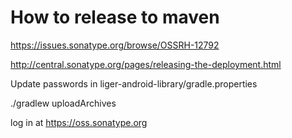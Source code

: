 # How to release to maven

https://issues.sonatype.org/browse/OSSRH-12792

http://central.sonatype.org/pages/releasing-the-deployment.html


Update passwords in liger-android-library/gradle.properties

./gradlew uploadArchives

log in at https://oss.sonatype.org

